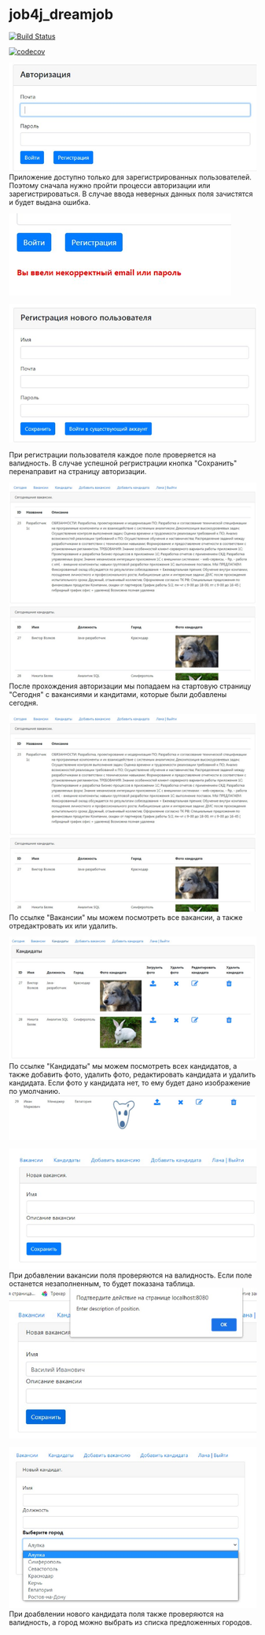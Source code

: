 # job4j_dreamjob

[![Build Status](https://app.travis-ci.com/lanasergeeva/job4j_dreamjob.svg?branch=master)](https://app.travis-ci.com/lanasergeeva/job4j_dreamjob)

[![codecov](https://codecov.io/gh/lanasergeeva/job4j_dreamjob/branch/master/graph/badge.svg?token=B7WQ471USN)](https://codecov.io/gh/lanasergeeva/job4j_dreamjob)

![alt text](https://github.com/lanasergeeva/job4j_dreamjob/blob/master/src/main/java/dream/img/log1.jpg)
Приложение доступно только для зарегистрированных пользователей. Поэтому сначала нужно пройти процесси авторизации или зарегистрироваться.
В случае ввода неверных данных поля зачистятся и будет выдана ошибка.

![alt text](https://github.com/lanasergeeva/job4j_dreamjob/blob/master/src/main/java/dream/img/valauth.jpg)

![alt text](https://github.com/lanasergeeva/job4j_dreamjob/blob/master/src/main/java/dream/img/auth1.jpg)

При регистрации пользователя каждое поле проверяется на валидность.
В случае успешной регристрации кнопка "Сохранить" перенаправит на страницу авторизации.

![alt text](https://github.com/lanasergeeva/job4j_dreamjob/blob/master/src/main/java/dream/img/today.jpg)
После прохождения авторизации мы попадаем на стартовую страницу "Сегодня" с вакансиями и кандитами, которые были добавлены сегодня.

![alt text](https://github.com/lanasergeeva/job4j_dreamjob/blob/master/src/main/java/dream/img/today.jpg)
По ссылке "Вакансии" мы можем посмотреть все вакансии, а также отредактровать их или удалить.

![alt text](https://github.com/lanasergeeva/job4j_dreamjob/blob/master/src/main/java/dream/img/cand.jpg)
По ссылке "Кандидаты" мы можем посмотреть всех кандидатов, а также добавить фото, удалить фото, редактировать кандидата и удалить кандидата.
Если фото у кандидата нет, то ему будет дано изображение по умолчанию.
![alt text](https://github.com/lanasergeeva/job4j_dreamjob/blob/master/src/main/java/dream/img/anon.jpg)

![alt text](https://github.com/lanasergeeva/job4j_dreamjob/blob/master/src/main/java/dream/img/addjob.jpg)
При добавлении вакансии поля проверяются на валидность. Если поле останется незаполненным,
то будет показана таблица.
![alt text](https://github.com/lanasergeeva/job4j_dreamjob/blob/master/src/main/java/dream/img/valjob.jpg)


![alt text](https://github.com/lanasergeeva/job4j_dreamjob/blob/master/src/main/java/dream/img/addcand.jpg)
При доабвлении нового кандидата поля также проверяются на валидность, а город можно выбрать из списка предложенных городов.

